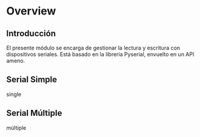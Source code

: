 # Overview

## Introducción
El presente módulo se encarga de gestionar la lectura y escritura con dispositivos seriales. Está basado en la librería Pyserial, envuelto en un API ameno.


## Serial Simple
single

## Serial Múltiple
múltiple
